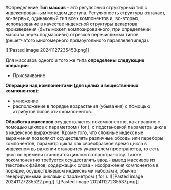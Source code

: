 #Определение **Тип массив** - это регулярный структурный тип с индексированным методом доступа. Регулярность структуры означает, во-первых, одинаковый тип всех компонентов и, во-вторых, использование в качестве индексной структуры декартова произведения (быть может, композированного, при определении массива через подмассивы) отрезков перечислимых типов (решетчатого многомерного прямоугольного параллелепипеда).

![[Pasted image 20241127235453.png]]

 Для массивов одного и того же типа **определены следующие операции**:
*  Присваивание

**Операции над компонентами (для целых и вещественных компонентов)**:
*  умножение
*  расположение в порядке возрастания (убывания) с помощью атрибутов типов этих компонентов.

**Обработка массивов** осуществляется покомпонентно, как правило с помощью циклов с параметром ( for ), с подстановкой параметра цикла в индексное выражение. Кроме того, что сложные индексные выражения позволяют осуществлять различные обходы или переборы компонентов, параметр цикла как своеобразное время цикла в индексном выражении становится указателем пространства, то есть цикл по времени становится циклом по пространству. Также покомпонентно требуется осуществлять ввод - вывод массивов из текстовых файлов, содержащих слова - изображения компонентов в порядке, осуществляемом индексными наборами, обычно генерируемыми циклами с параметром ( for ).
![[Pasted image 20241127235522.png]]
![[Pasted image 20241127235537.png]]

